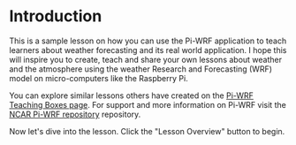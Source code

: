 # Introduction

This is a sample lesson on how you can use the Pi-WRF application to teach learners about weather forecasting and its real world application. I hope this will inspire you to create, teach and share your own lessons about weather and the atmosphere using the weather Research and Forecasting (WRF) model on micro-computers like the Raspberry Pi.

You can explore similar lessons others have created on the [Pi-WRF Teaching Boxes page](https://ncar.github.io/teaching-boxes). For support and more information on Pi-WRF visit the [NCAR Pi-WRF repository](https://ncar.github.com/pi-wrf) repository.

Now let's dive into the lesson. Click the "Lesson Overview" button to begin.